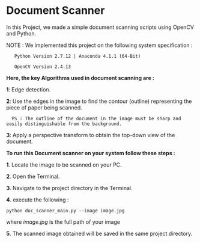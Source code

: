 # Document Scanner

In this Project, we made a simple document scanning scripts using OpenCV and Python.

NOTE : We implemented this project on the following system specification :

       Python Version 2.7.12 | Anaconda 4.1.1 (64-Bit)

       OpenCV Version 2.4.13
       
__Here, the key Algorithms used in document scanning are :__

__1__: Edge detection.

__2__: Use the edges in the image to find the contour (outline) representing the piece of paper being scanned.

      PS : The outline of the document in the image must be sharp and easily distinguishable from the background.

__3__: Apply a perspective transform to obtain the top-down view of the document.

__To run this Document scanner on your system follow these steps :__ 

__1__. Locate the image to be scanned on your PC.

__2__. Open the Terminal.

__3__. Navigate to the project directory in the Terminal.

__4__. execute the following : 

`python doc_scanner_main.py --image image.jpg`
   
where _image.jpg_ is the full path of your image
   
__5__. The scanned image obtained will be saved in the same project directory.
